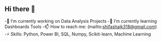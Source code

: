 ## Hi there 👋

-🔭 I’m currently working on Data Analysis Projects
-🌱 I’m currently learning Dashboards Tools
-📫 How to reach me: (mailto:shifashaik318@gmail.com)
-⚡ Skills: Python, Power  BI, SQL, Numpy, Scikit-learn, Machine Learning
